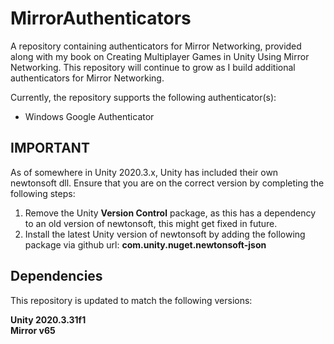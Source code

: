 # MirrorAuthenticators
A repository containing authenticators for Mirror Networking, provided along with my book on Creating Multiplayer Games in Unity Using Mirror Networking. 
This repository will continue to grow as I build additional authenticators for Mirror Networking.  

Currently, the repository supports the following authenticator(s):
- Windows Google Authenticator  

## IMPORTANT
As of somewhere in Unity 2020.3.x, Unity has included their own newtonsoft dll. Ensure that you are on the correct version by completing the following steps:
1) Remove the Unity **Version Control** package, as this has a dependency to an old version of newtonsoft, this might get fixed in future.
2) Install the latest Unity version of newtonsoft by adding the following package via github url: **com.unity.nuget.newtonsoft-json**

## Dependencies
This repository is updated to match the following versions:

**Unity 2020.3.31f1**  
**Mirror v65**

